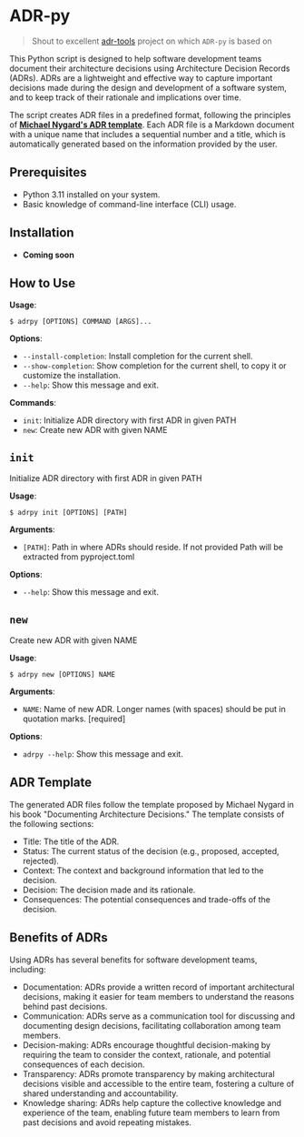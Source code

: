 # ADR-py

> Shout to excellent [adr-tools](https://github.com/npryce/adr-tools) project on which `ADR-py` is based on

This Python script is designed to help software development teams document their architecture decisions using Architecture Decision Records (ADRs). 
ADRs are a lightweight and effective way to capture important decisions made during the design and development of a software system, and to keep track of their rationale and implications over time.

The script creates ADR files in a predefined format, following the principles of **[Michael Nygard's ADR template](https://github.com/joelparkerhenderson/architecture-decision-record/blob/main/templates/decision-record-template-by-michael-nygard/index.md)**. 
Each ADR file is a Markdown document with a unique name that includes a sequential number and a title, which is automatically generated based on the information provided by the user.

## Prerequisites

- Python 3.11 installed on your system.
- Basic knowledge of command-line interface (CLI) usage.

## Installation

- **Coming soon**

## How to Use

**Usage**:

```console
$ adrpy [OPTIONS] COMMAND [ARGS]...
```

**Options**:

* `--install-completion`: Install completion for the current shell.
* `--show-completion`: Show completion for the current shell, to copy it or customize the installation.
* `--help`: Show this message and exit.

**Commands**:

* `init`: Initialize ADR directory with first ADR in given PATH
* `new`: Create new ADR with given NAME

## `init`

Initialize ADR directory with first ADR in given PATH

**Usage**:

```console
$ adrpy init [OPTIONS] [PATH]
```

**Arguments**:

* `[PATH]`: Path in where ADRs should reside. If not provided Path will be extracted from pyproject.toml

**Options**:

* `--help`: Show this message and exit.

## `new`

Create new ADR with given NAME

**Usage**:

```console
$ adrpy new [OPTIONS] NAME
```

**Arguments**:

* `NAME`: Name of new ADR. Longer names (with spaces) should be put in quotation marks.  [required]

**Options**:

* `adrpy --help`: Show this message and exit.


## **ADR Template**

The generated ADR files follow the template proposed by Michael Nygard in his book "Documenting Architecture Decisions." The template consists of the following sections:

- Title: The title of the ADR.
- Status: The current status of the decision (e.g., proposed, accepted, rejected).
- Context: The context and background information that led to the decision.
- Decision: The decision made and its rationale.
- Consequences: The potential consequences and trade-offs of the decision.

## **Benefits of ADRs**

Using ADRs has several benefits for software development teams, including:

- Documentation: ADRs provide a written record of important architectural decisions, making it easier for team members to understand the reasons behind past decisions.
- Communication: ADRs serve as a communication tool for discussing and documenting design decisions, facilitating collaboration among team members.
- Decision-making: ADRs encourage thoughtful decision-making by requiring the team to consider the context, rationale, and potential consequences of each decision.
- Transparency: ADRs promote transparency by making architectural decisions visible and accessible to the entire team, fostering a culture of shared understanding and accountability.
- Knowledge sharing: ADRs help capture the collective knowledge and experience of the team, enabling future team members to learn from past decisions and avoid repeating mistakes.
